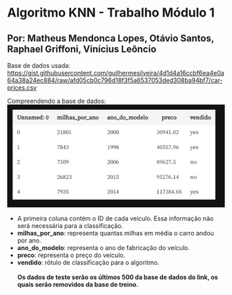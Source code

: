 # Algoritmo KNN  - Trabalho Módulo 1

## Por: Matheus Mendonca Lopes, Otávio Santos, Raphael Griffoni, Vinícius Leôncio

Base de dados usada: <https://gist.githubusercontent.com/guilhermesilveira/4d1d4a16ccbf6ea4e0a64a38a24ec884/raw/afd05cb0c796d18f3f5a6537053ded308ba94bf7/car-prices.csv>

Compreendendo a base de dados: <br>![Tabela](src/tabela.jpg "Tabela")<br>

- A primeira coluna contém o ID de cada veículo. Essa informação não será necessária para a classificação.
- **milhas_por_ano**: representa quantas milhas em média o carro andou por ano.
- **ano_do_modelo**: representa o ano de fabricação do veículo.
- **preco**: representa o preço do veículo.
- **vendido**: rótulo de classificação para o algoritmo.
<br><br>
**Os dados de teste serão os últimos 500 da base de dados do link, os quais serão removidos da base de treino.**
